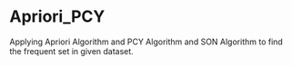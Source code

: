 # Apriori_PCY
Applying Apriori Algorithm and PCY Algorithm and SON Algorithm to find the frequent set in given dataset.
